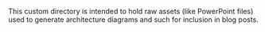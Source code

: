 This custom directory is intended to hold raw assets (like PowerPoint files) used to generate architecture diagrams and such for inclusion in blog posts.

